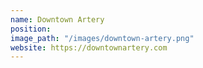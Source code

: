 ```yaml
---
name: Downtown Artery
position: 
image_path: "/images/downtown-artery.png"
website: https://downtownartery.com
---
```

